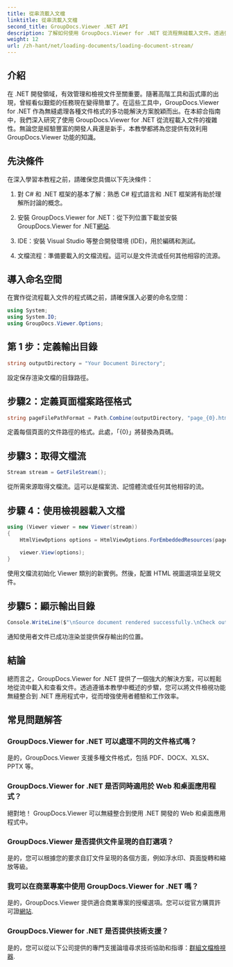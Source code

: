 ```yaml
---
title: 從串流載入文檔
linktitle: 從串流載入文檔
second_title: GroupDocs.Viewer .NET API
description: 了解如何使用 GroupDocs.Viewer for .NET 從流程無縫載入文件。透過強大的文件檢視功能增強您的 .NET 應用程式。
weight: 12
url: /zh-hant/net/loading-documents/loading-document-stream/
---
```

## 介紹
在 .NET 開發領域，有效管理和檢視文件至關重要。隨著高階工具和函式庫的出現，曾經看似艱鉅的任務現在變得簡單了。在這些工具中，GroupDocs.Viewer for .NET 作為無縫處理各種文件格式的多功能解決方案脫穎而出。在本綜合指南中，我們深入研究了使用 GroupDocs.Viewer for .NET 從流程載入文件的複雜性。無論您是經驗豐富的開發人員還是新手，本教學都將為您提供有效利用 GroupDocs.Viewer 功能的知識。
## 先決條件
在深入學習本教程之前，請確保您具備以下先決條件：
1. 對 C# 和 .NET 框架的基本了解：熟悉 C# 程式語言和 .NET 框架將有助於理解所討論的概念。
   
2. 安裝 GroupDocs.Viewer for .NET：從下列位置下載並安裝 GroupDocs.Viewer for .NET[網站](https://releases.groupdocs.com/viewer/net/).
3. IDE：安裝 Visual Studio 等整合開發環境 (IDE)，用於編碼和測試。
4. 文檔流程：準備要載入的文檔流程。這可以是文件流或任何其他相容的流源。

## 導入命名空間
在實作從流程載入文件的程式碼之前，請確保匯入必要的命名空間：
```csharp
using System;
using System.IO;
using GroupDocs.Viewer.Options;
```
## 第 1 步：定義輸出目錄
```csharp
string outputDirectory = "Your Document Directory";
```
設定保存渲染文檔的目錄路徑。
## 步驟2：定義頁面檔案路徑格式
```csharp
string pageFilePathFormat = Path.Combine(outputDirectory, "page_{0}.html");
```
定義每個頁面的文件路徑的格式。此處，「{0}」將替換為頁碼。
## 步驟3：取得文檔流
```csharp
Stream stream = GetFileStream();
```
從所需來源取得文檔流。這可以是檔案流、記憶體流或任何其他相容的流。
## 步驟 4：使用檢視器載入文檔
```csharp
using (Viewer viewer = new Viewer(stream)) 
{
    HtmlViewOptions options = HtmlViewOptions.ForEmbeddedResources(pageFilePathFormat);
    
    viewer.View(options);
}
```
使用文檔流初始化 Viewer 類別的新實例。然後，配置 HTML 視圖選項並呈現文件。
## 步驟5：顯示輸出目錄
```csharp
Console.WriteLine($"\nSource document rendered successfully.\nCheck output in {outputDirectory}.");
```
通知使用者文件已成功渲染並提供保存輸出的位置。

## 結論
總而言之，GroupDocs.Viewer for .NET 提供了一個強大的解決方案，可以輕鬆地從流中載入和查看文件。透過遵循本教學中概述的步驟，您可以將文件檢視功能無縫整合到 .NET 應用程式中，從而增強使用者體驗和工作效率。
## 常見問題解答
### GroupDocs.Viewer for .NET 可以處理不同的文件格式嗎？
是的，GroupDocs.Viewer 支援多種文件格式，包括 PDF、DOCX、XLSX、PPTX 等。
### GroupDocs.Viewer for .NET 是否同時適用於 Web 和桌面應用程式？
絕對地！ GroupDocs.Viewer 可以無縫整合到使用 .NET 開發的 Web 和桌面應用程式中。
### GroupDocs.Viewer 是否提供文件呈現的自訂選項？
是的，您可以根據您的要求自訂文件呈現的各個方面，例如浮水印、頁面旋轉和縮放等級。
### 我可以在商業專案中使用 GroupDocs.Viewer for .NET 嗎？
是的，GroupDocs.Viewer 提供適合商業專案的授權選項。您可以從官方購買許可證[網站](https://purchase.groupdocs.com/temporary-license/).
### GroupDocs.Viewer for .NET 是否提供技術支援？
是的，您可以從以下公司提供的專門支援論壇尋求技術協助和指導：[群組文檔檢視器](https://forum.groupdocs.com/c/viewer/9).